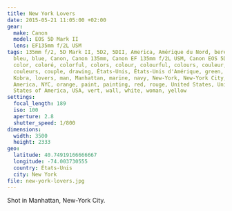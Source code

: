 ```yaml
---
title: New York Lovers
date: 2015-05-21 11:05:00 +02:00
gear:
  make: Canon
  model: EOS 5D Mark II
  lens: EF135mm f/2L USM
tags: 135mm f/2, 5D Mark II, 5D2, 5DII, America, Amérique du Nord, beret, blanc,
  bleu, blue, Canon, Canon 135mm, Canon EF 135mm f/2L USM, Canon EOS 5D Mark II,
  color, coloré, colorful, colors, colour, colourful, colours, couleur,
  couleurs, couple, drawing, États-Unis, États-Unis d'Amérique, green, kiss,
  Kobra, lovers, man, Manhattan, marine, navy, New-York, New-York City, North
  America, NYC, orange, paint, painting, red, rouge, United States, United
  States of America, USA, vert, wall, white, woman, yellow
settings:
  focal_length: 189
  iso: 100
  aperture: 2.8
  shutter_speed: 1/800
dimensions:
  width: 3500
  height: 2333
geo:
  latitude: 40.74919166666667
  longitude: -74.003730555
  country: États-Unis
  city: New York
file: new-york-lovers.jpg
---
```


Shot in Manhattan, New-York City.
